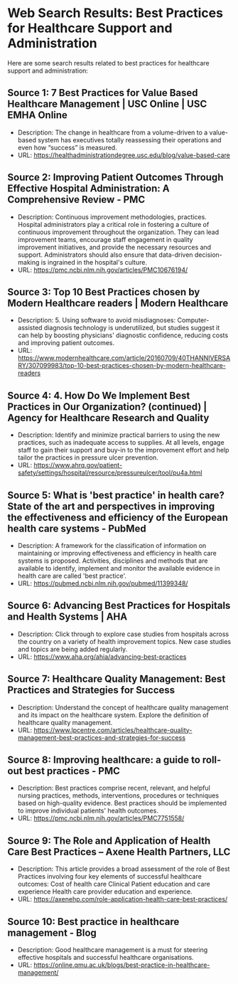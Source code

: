 # Web Search Results: Best Practices for Healthcare Support and Administration

Here are some search results related to best practices for healthcare support and administration:

## Source 1: 7 Best Practices for Value Based Healthcare Management | USC Online | USC EMHA Online
- Description: The change in healthcare from a volume-driven to a value-based system has executives totally reassessing their operations and even how “success” is measured.
- URL: https://healthadministrationdegree.usc.edu/blog/value-based-care

## Source 2: Improving Patient Outcomes Through Effective Hospital Administration: A Comprehensive Review - PMC
- Description: Continuous improvement methodologies, practices. Hospital administrators play a critical role in fostering a culture of continuous improvement throughout the organization. They can lead improvement teams, encourage staff engagement in quality improvement initiatives, and provide the necessary resources and support. Administrators should also ensure that data-driven decision-making is ingrained in the hospital's culture.
- URL: https://pmc.ncbi.nlm.nih.gov/articles/PMC10676194/

## Source 3: Top 10 Best Practices chosen by Modern Healthcare readers | Modern Healthcare
- Description: 5. Using software to avoid misdiagnoses: Computer-assisted diagnosis technology is underutilized, but studies suggest it can help by boosting physicians' diagnostic confidence, reducing costs and improving patient outcomes.
- URL: https://www.modernhealthcare.com/article/20160709/40THANNIVERSARY/307099983/top-10-best-practices-chosen-by-modern-healthcare-readers

## Source 4: 4. How Do We Implement Best Practices in Our Organization? (continued) | Agency for Healthcare Research and Quality
- Description: Identify and minimize practical barriers to using the new practices, such as inadequate access to supplies. At all levels, engage staff to gain their support and buy-in to the improvement effort and help tailor the practices in pressure ulcer prevention.
- URL: https://www.ahrq.gov/patient-safety/settings/hospital/resource/pressureulcer/tool/pu4a.html

## Source 5: What is 'best practice' in health care? State of the art and perspectives in improving the effectiveness and efficiency of the European health care systems - PubMed
- Description: A framework for the classification of information on maintaining or improving effectiveness and efficiency in health care systems is proposed. Activities, disciplines and methods that are available to identify, implement and monitor the available evidence in health care are called 'best practice'.
- URL: https://pubmed.ncbi.nlm.nih.gov/pubmed/11399348/

## Source 6: Advancing Best Practices for Hospitals and Health Systems | AHA
- Description: Click through to explore case studies from hospitals across the country on a variety of health improvement topics. New case studies and topics are being added regularly.
- URL: https://www.aha.org/ahia/advancing-best-practices

## Source 7: Healthcare Quality Management: Best Practices and Strategies for Success
- Description: Understand the concept of healthcare quality management and its impact on the healthcare system. Explore the definition of healthcare quality management.
- URL: https://www.lpcentre.com/articles/healthcare-quality-management-best-practices-and-strategies-for-success

## Source 8: Improving healthcare: a guide to roll-out best practices - PMC
- Description: Best practices comprise recent, relevant, and helpful nursing practices, methods, interventions, procedures or techniques based on high-quality evidence. Best practices should be implemented to improve individual patients' health outcomes.
- URL: https://pmc.ncbi.nlm.nih.gov/articles/PMC7751558/

## Source 9: The Role and Application of Health Care Best Practices – Axene Health Partners, LLC
- Description: This article provides a broad assessment of the role of Best Practices involving four key elements of successful healthcare outcomes: Cost of health care Clinical Patient education and care experience Health care provider education and experience.
- URL: https://axenehp.com/role-application-health-care-best-practices/

## Source 10: Best practice in healthcare management - Blog
- Description: Good healthcare management is a must for steering effective hospitals and successful healthcare organisations.
- URL: https://online.qmu.ac.uk/blogs/best-practice-in-healthcare-management/

